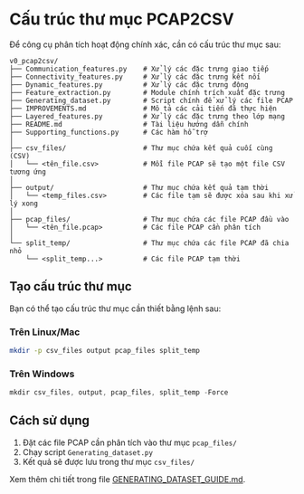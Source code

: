 # Cấu trúc thư mục PCAP2CSV

Để công cụ phân tích hoạt động chính xác, cần có cấu trúc thư mục sau:

```
v0_pcap2csv/
├── Communication_features.py    # Xử lý các đặc trưng giao tiếp
├── Connectivity_features.py     # Xử lý các đặc trưng kết nối
├── Dynamic_features.py          # Xử lý các đặc trưng động
├── Feature_extraction.py        # Module chính trích xuất đặc trưng
├── Generating_dataset.py        # Script chính để xử lý các file PCAP
├── IMPROVEMENTS.md              # Mô tả các cải tiến đã thực hiện
├── Layered_features.py          # Xử lý các đặc trưng theo lớp mạng
├── README.md                    # Tài liệu hướng dẫn chính
├── Supporting_functions.py      # Các hàm hỗ trợ
│
├── csv_files/                   # Thư mục chứa kết quả cuối cùng (CSV)
│   └── <tên_file.csv>           # Mỗi file PCAP sẽ tạo một file CSV tương ứng
│
├── output/                      # Thư mục chứa kết quả tạm thời
│   └── <temp_files.csv>         # Các file tạm sẽ được xóa sau khi xử lý xong
│
├── pcap_files/                  # Thư mục chứa các file PCAP đầu vào
│   └── <tên_file.pcap>          # Các file PCAP cần phân tích
│
└── split_temp/                  # Thư mục chứa các file PCAP đã chia nhỏ
    └── <split_temp...>          # Các file PCAP tạm thời
```

## Tạo cấu trúc thư mục

Bạn có thể tạo cấu trúc thư mục cần thiết bằng lệnh sau:

### Trên Linux/Mac

```bash
mkdir -p csv_files output pcap_files split_temp
```

### Trên Windows

```powershell
mkdir csv_files, output, pcap_files, split_temp -Force
```

## Cách sử dụng

1. Đặt các file PCAP cần phân tích vào thư mục `pcap_files/`
2. Chạy script `Generating_dataset.py`
3. Kết quả sẽ được lưu trong thư mục `csv_files/`

Xem thêm chi tiết trong file [GENERATING_DATASET_GUIDE.md](GENERATING_DATASET_GUIDE.md).
